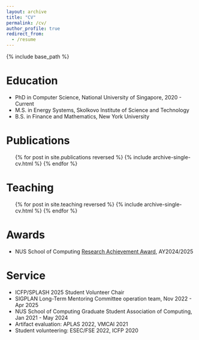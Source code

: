 ```yaml
---
layout: archive
title: "CV"
permalink: /cv/
author_profile: true
redirect_from:
  - /resume
---
```

{% include base_path %}

Education
=========

* PhD in Computer Science, National University of Singapore, 2020 - Current
* M.S. in Energy Systems, Skolkovo Institute of Science and Technology
* B.S. in Finance and Mathematics, New York University

Publications
============

<ul>{% for post in site.publications reversed %}
    {% include archive-single-cv.html %}
  {% endfor %}</ul>

Teaching
========

<ul>{% for post in site.teaching reversed %}
    {% include archive-single-cv.html %}
  {% endfor %}</ul>

Awards
=======
* NUS School of Computing [Research Achievement Award](https://api.accredible.com/v1/auth/invite?code=07b0a32922b3ca58d5c0&credential_id=badb4731-dda7-4e42-bed8-d3c7da0e9de5&url=https%3A%2F%2Fcredentials.nus.edu.sg%2Fbadb4731-dda7-4e42-bed8-d3c7da0e9de5&ident=631eb05a-6266-4f9d-9462-0841c3aa1b12), AY2024/2025

Service
=======

* ICFP/SPLASH 2025 Student Volunteer Chair
* SIGPLAN Long-Term Mentoring Committee operation team, Nov 2022 - Apr 2025
* NUS School of Computing Graduate Student Association of Computing, Jan 2021 - May 2024
* Artifact evaluation: APLAS 2022, VMCAI 2021
* Student volunteering: ESEC/FSE 2022, ICFP 2020
